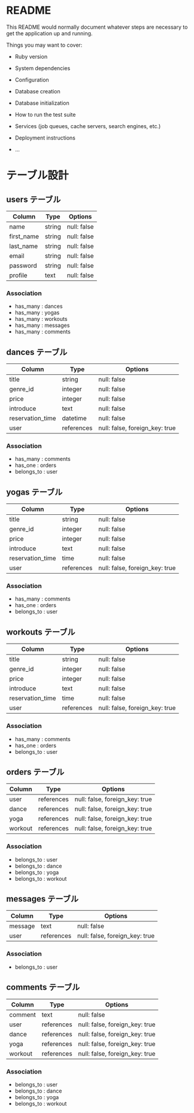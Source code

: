 # README

This README would normally document whatever steps are necessary to get the
application up and running.

Things you may want to cover:

* Ruby version

* System dependencies

* Configuration

* Database creation

* Database initialization

* How to run the test suite

* Services (job queues, cache servers, search engines, etc.)

* Deployment instructions

* ...

# テーブル設計

## users テーブル

| Column   | Type   | Options     |
| ----------| ------ | ----------- |
| name | string | null: false |
| first_name | string | null: false |
| last_name | string | null: false |
| email    | string | null: false |
| password | string | null: false |
| profile | text | null: false |

### Association

- has_many : dances
- has_many : yogas
- has_many : workouts
- has_many : messages
- has_many : comments


## dances テーブル

| Column | Type   | Options     |
| ------ | ------ | ----------- |
| title   | string | null: false |  
| genre_id | integer | null: false |
| price   | integer | null: false |
| introduce   | text | null: false | 
| reservation_time | datetime | null: false |  
| user  | references | null: false, foreign_key: true |

### Association

- has_many : comments
- has_one : orders
- belongs_to : user

## yogas テーブル

| Column | Type   | Options     |
| ------ | ------ | ----------- |
| title   | string | null: false |
| genre_id | integer | null: false |
| price   | integer | null: false |
| introduce   | text | null: false | 
| reservation_time | time | null: false |  
| user  | references | null: false, foreign_key: true |

### Association

- has_many : comments
- has_one : orders
- belongs_to : user

## workouts テーブル

| Column | Type   | Options     |
| ------ | ------ | ----------- |
| title   | string | null: false |
| genre_id | integer | null: false |
| price   | integer | null: false |
| introduce   | text | null: false | 
| reservation_time | time | null: false |  
| user  | references | null: false, foreign_key: true |

### Association

- has_many : comments
- has_one : orders
- belongs_to : user

## orders テーブル

| Column | Type   | Options     |
| ------ | ------ | ----------- |
| user  | references | null: false, foreign_key: true |
| dance  | references | null: false, foreign_key: true |
| yoga  | references | null: false, foreign_key: true |
| workout  | references | null: false, foreign_key: true |

### Association

- belongs_to : user
- belongs_to : dance
- belongs_to : yoga
- belongs_to : workout

## messages テーブル

| Column | Type   | Options     |
| ------ | ------ | ----------- |
| message  | text | null: false |
| user  | references | null: false, foreign_key: true |

### Association

- belongs_to : user


## comments テーブル

| Column | Type   | Options     |
| ------ | ------ | ----------- |
| comment  | text | null: false |
| user  | references | null: false, foreign_key: true |
| dance  | references | null: false, foreign_key: true |
| yoga  | references | null: false, foreign_key: true |
| workout  | references | null: false, foreign_key: true |

### Association

- belongs_to : user
- belongs_to : dance
- belongs_to : yoga
- belongs_to : workout
